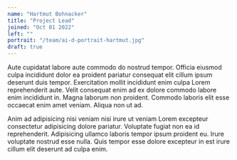 ```yaml
---
name: "Hartmut Bohnacker"
title: "Project Lead"
joined: "Oct 01 2022"
left: ""
portrait: "/team/ai-d-portrait-hartmut.jpg"
draft: true
---
```


Aute cupidatat labore aute commodo do nostrud tempor. Officia eiusmod culpa incididunt dolor ea proident pariatur consequat elit cillum ipsum deserunt duis tempor. Exercitation mollit incididunt enim culpa Lorem reprehenderit aute. Velit consequat enim ad ex dolore commodo labore enim incididunt in. Magna laborum non proident. Commodo laboris elit esse occaecat enim amet veniam. Aliqua non ut ad.

Anim ad adipisicing nisi veniam nisi irure ut veniam Lorem excepteur consectetur adipisicing dolore pariatur. Voluptate fugiat non ea id reprehenderit. Adipisicing ullamco laboris tempor ipsum proident eu. Irure voluptate nostrud esse nulla. Quis tempor esse dolore excepteur in est irure cillum elit deserunt ad culpa enim.
